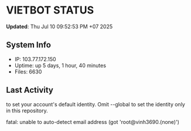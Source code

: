 # VIETBOT STATUS
**Updated**: Thu Jul 10 09:52:53 PM +07 2025

## System Info
- IP: 103.77.172.150
- Uptime: up 5 days, 1 hour, 40 minutes
- Files: 6630

## Last Activity

to set your account's default identity.
Omit --global to set the identity only in this repository.

fatal: unable to auto-detect email address (got 'root@vinh3690.(none)')
